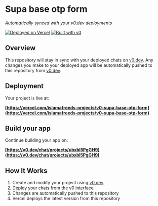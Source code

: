 # Supa base otp form

*Automatically synced with your [v0.dev](https://v0.dev) deployments*

[![Deployed on Vercel](https://img.shields.io/badge/Deployed%20on-Vercel-black?style=for-the-badge&logo=vercel)](https://vercel.com/islamafreeds-projects/v0-supa-base-otp-form)
[![Built with v0](https://img.shields.io/badge/Built%20with-v0.dev-black?style=for-the-badge)](https://v0.dev/chat/projects/ubxbl5PgGH9)

## Overview

This repository will stay in sync with your deployed chats on [v0.dev](https://v0.dev).
Any changes you make to your deployed app will be automatically pushed to this repository from [v0.dev](https://v0.dev).

## Deployment

Your project is live at:

**[https://vercel.com/islamafreeds-projects/v0-supa-base-otp-form](https://vercel.com/islamafreeds-projects/v0-supa-base-otp-form)**

## Build your app

Continue building your app on:

**[https://v0.dev/chat/projects/ubxbl5PgGH9](https://v0.dev/chat/projects/ubxbl5PgGH9)**

## How It Works

1. Create and modify your project using [v0.dev](https://v0.dev)
2. Deploy your chats from the v0 interface
3. Changes are automatically pushed to this repository
4. Vercel deploys the latest version from this repository